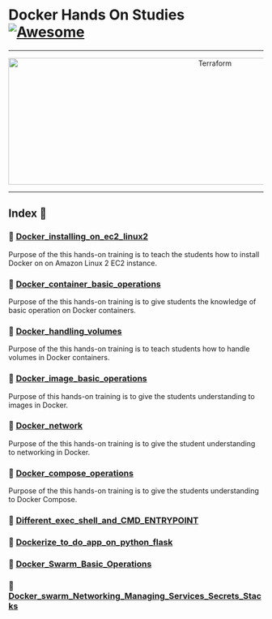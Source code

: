 Docker Hands On Studies  [![Awesome](https://cdn.rawgit.com/sindresorhus/awesome/d7305f38d29fed78fa85652e3a63e154dd8e8829/media/badge.svg)](https://github.com/sindresorhus/awesome)
===============
<hr>

<p align="center">
    <img alt="Terraform" src="https://cdn.worldvectorlogo.com/logos/docker.svg" height="250" width="800">
</p>
<hr>

## Index 📜

### 🔖 [Docker_installing_on_ec2_linux2](https://github.com/medipnegiz/docker_hands_on/tree/main/Docker_installing_on_ec2_linux2)
Purpose of the this hands-on training is to teach the students how to install Docker on on Amazon Linux 2 EC2 instance.

### 🔖 [Docker_container_basic_operations](https://github.com/medipnegiz/docker_hands_on/tree/main/Docker_container_basic_operations)
Purpose of the this hands-on training is to give students the knowledge of basic operation on Docker containers.

### 🔖 [Docker_handling_volumes](https://github.com/medipnegiz/docker_hands_on/tree/main/Docker_handling_volumes)
Purpose of the this hands-on training is to teach students how to handle volumes in Docker containers.

### 🔖 [Docker_image_basic_operations](https://github.com/medipnegiz/docker_hands_on/tree/main/Docker_image_basic_operations)
Purpose of this hands-on training is to give the students understanding to images in Docker.

### 🔖 [Docker_network](https://github.com/medipnegiz/docker_hands_on/tree/main/Docker_network)
Purpose of the this hands-on training is to give the student understanding to networking in Docker.

### 🔖 [Docker_compose_operations](https://github.com/medipnegiz/docker_hands_on/tree/main/Docker_compose_operations)
Purpose of the this hands-on training is to give the students understanding to Docker Compose.

### 🔖 [Different_exec_shell_and_CMD_ENTRYPOINT](https://github.com/medipnegiz/docker_hands_on/tree/main/Different_exec_shell_and_CMD_ENTRYPOINT)

### 🔖 [Dockerize_to_do_app_on_python_flask](https://github.com/medipnegiz/docker_hands_on/tree/main/Dockerize_to_do_app_on_python_flask)

### 🔖 [Docker_Swarm_Basic_Operations](https://github.com/medipnegiz/docker_hands_on/tree/main/Docker_Swarm_Basic_Operations)

### 🔖 [Docker_swarm_Networking_Managing_Services_Secrets_Stacks](https://github.com/medipnegiz/docker_hands_on/tree/main/Docker_swarm_Networking_Managing_Services_Secrets_Stacks)
